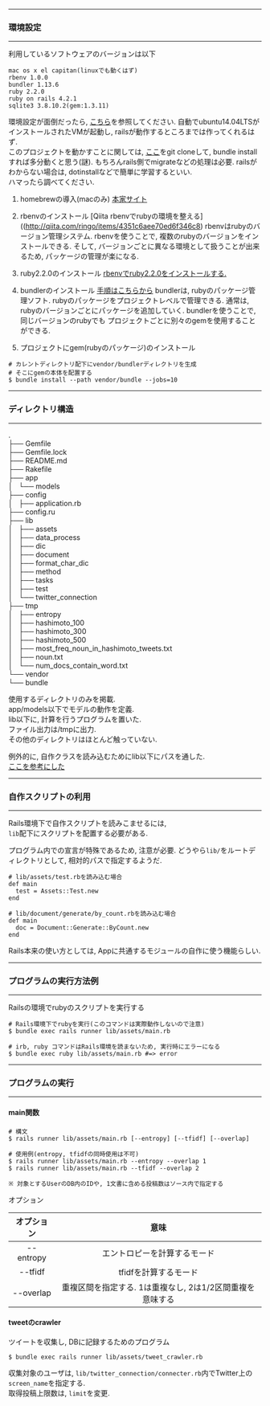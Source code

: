 
---
### 環境設定
---

利用しているソフトウェアのバージョンは以下
```
mac os x el capitan(linuxでも動くはず)
rbenv 1.0.0
bundler 1.13.6
ruby 2.2.0 
ruby on rails 4.2.1
sqlite3 3.8.10.2(gem:1.3.11)
```

環境設定が面倒だったら, [こちら](https://github.com/ShuzoN/rails_practice)を参照してください. 自動でubuntu14.04LTSがインストールされたVMが起動し, railsが動作するところまでは作ってくれるはず.   
このプロジェクトを動かすことに関しては, [ここ](https://github.com/ShuzoN/time_slice_analyze)をgit cloneして, bundle installすれば多分動くと思う(謎). もちろんrails側でmigrateなどの処理は必要. railsがわからない場合は, dotinstallなどで簡単に学習するといい.  
ハマったら調べてください. 

1. homebrewの導入(macのみ)
  [本家サイト](http://brew.sh/index_ja.html)

2. rbenvのインストール
  [Qiita rbenvでrubyの環境を整える]((http://qiita.com/ringo/items/4351c6aee70ed6f346c8)
  rbenvはrubyのバージョン管理システム. 
  rbenvを使うことで, 複数のrubyのバージョンをインストールできる.
  そして, バージョンごとに異なる環境として扱うことが出来るため, 
  パッケージの管理が楽になる.  

  
3. ruby2.2.0のインストール
  [rbenvでruby2.2.0をインストールする.  ](http://dev.classmethod.jp/server-side/language/build-ruby-environment-by-rbenv/)

4. bundlerのインストール
  [手順はこちらから](http://qiita.com/tokimari/items/51ac63a1fe244b819aea)
  bundlerは, rubyのパッケージ管理ソフト. 
  rubyのパッケージをプロジェクトレベルで管理できる.
  通常は, rubyのバージョンごとにパッケージを追加していく. 
  bundlerを使うことで, 同じバージョンのrubyでも
  プロジェクトごとに別々のgemを使用することができる. 
  
5. プロジェクトにgem(rubyのパッケージ)のインストール
```
# カレントディレクトリ配下にvendor/bundlerディレクトリを生成
# そこにgemの本体を配置する
$ bundle install --path vendor/bundle --jobs=10
```

---
### ディレクトリ構造
---
.  
├── Gemfile  
├── Gemfile.lock  
├── README.md  
├── Rakefile  
├── app  
│   └── models  
├── config  
│   ├── application.rb  
├── config.ru  
├── lib  
│   ├── assets  
│   ├── data_process  
│   ├── dic  
│   ├── document  
│   ├── format_char_dic  
│   ├── method    
│   ├── tasks  
│   ├── test  
│   └── twitter_connection  
├── tmp  
│   ├── entropy  
│   ├── hashimoto_100  
│   ├── hashimoto_300  
│   ├── hashimoto_500  
│   ├── most_freq_noun_in_hashimoto_tweets.txt  
│   ├── noun.txt  
│   └── num_docs_contain_word.txt  
└── vendor  
    └── bundle  

使用するディレクトリのみを掲載.  
app/models以下でモデルの動作を定義.  
lib以下に, 計算を行うプログラムを置いた.  
ファイル出力は/tmpに出力.  
その他のディレクトリはほとんど触っていない.  

例外的に, 自作クラスを読み込むためにlib以下にパスを通した.   
[ここを参考にした](http://qiita.com/azusanakano/items/885fe3236977580b00c9)  

---
### 自作スクリプトの利用
---
Rails環境下で自作スクリプトを読みこませるには,   
``lib``配下にスクリプトを配置する必要がある. 

プログラム内での宣言が特殊であるため, 注意が必要. 
どうやら``lib/``をルートディレクトリとして, 
相対的パスで指定するようだ. 

```
# lib/assets/test.rbを読み込む場合
def main
  test = Assets::Test.new
end

# lib/document/generate/by_count.rbを読み込む場合
def main
  doc = Document::Generate::ByCount.new
end
```

Rails本来の使い方としては, Appに共通するモジュールの自作に使う機能らしい.  

---
### プログラムの実行方法例
---

Railsの環境でrubyのスクリプトを実行する
```
# Rails環境下でrubyを実行(このコマンドは実際動作しないので注意)
$ bundle exec rails runner lib/assets/main.rb

# irb, ruby コマンドはRails環境を読まないため, 実行時にエラーになる
$ bundle exec ruby lib/assets/main.rb #=> error
```

---
### プログラムの実行
---

#### main関数
```
# 構文
$ rails runner lib/assets/main.rb [--entropy] [--tfidf] [--overlap] 

# 使用例(entropy, tfidfの同時使用は不可)
$ rails runner lib/assets/main.rb --entropy --overlap 1
$ rails runner lib/assets/main.rb --tfidf --overlap 2

※ 対象とするUserのDB内のIDや, 1文書に含める投稿数はソース内で指定する
```

オプション

|オプション|意味|  
|:-:|:-:|  
|--entropy|エントロピーを計算するモード|  
|--tfidf|tfidfを計算するモード|  
|--overlap|重複区間を指定する. 1は重複なし, 2は1/2区間重複を意味する|  

#### tweetのcrawler
ツイートを収集し, DBに記録するためのプログラム
```
$ bundle exec rails runner lib/assets/tweet_crawler.rb
```

収集対象のユーザは, ``lib/twitter_connection/connecter.rb``内でTwitter上の``screen_name``を指定する.  
取得投稿上限数は, ``limit``を変更.
